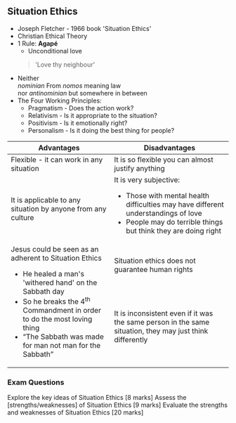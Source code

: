 
## Situation Ethics

- Joseph Fletcher - 1966 book 'Situation Ethics'
- Christian Ethical Theory
- 1 Rule: **Agapé** 
  - Unconditional love
   > 'Love thy neighbour'
- Neither <div class="tooltip">*nominian*  <span class="tooltiptext">From *nomos* meaning law</span></div> nor *antinominian* but somewhere in between
- The Four Working Principles:
	- Pragmatism - Does the action work?
	- Relativism - Is it appropriate to the situation?
	- Positivism - Is it emotionally right?
	- Personalism - Is it doing the best thing for people?

| Advantages | Disadvantages|
|-|-|
|Flexible - it can work in any situation|It is so flexible you can almost justify anything|
|It is applicable to any situation by anyone from any culture|It is very subjective: <ul> <li>Those with mental health difficulties may have different understandings of love</li><li>People may do terrible things but think they are doing right</li></ul><tr><td rowspan="2">Jesus could be seen as an adherent to Situation Ethics <ul><li>He healed a man's 'withered hand' on the Sabbath day</li><li>So he breaks the 4<sup>th</sup> Commandment in order to do the most loving thing</li><li><q>The Sabbath was made for man not man for the Sabbath</q></li></td><td>Situation ethics does not guarantee human rights</td></tr><td>It is inconsistent even if it was the same person in the same situation, they may just think differently</td>

### Exam Questions
Explore the key ideas of Situation Ethics [8 marks]
Assess the [strengths/weaknesses] of Situation Ethics [9 marks]
Evaluate the strengths and weaknesses of Situation Ethics [20 marks]
